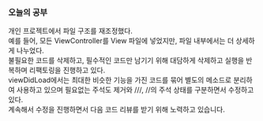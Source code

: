 ### 오늘의 공부

개인 프로젝트에서 파일 구조를 재조정했다.<br>
예를 들어, 모든 ViewController를 View 파일에 넣었지만, 파일 내부에서는 더
상세하게 나누었다.<br>
불필요한 코드를 삭제하고, 필수적인 코드만 남기기 위해 대담하게 삭제하고 실행을 반복하며
리팩토링을 진행하고 있다.<br>
viewDidLoad에서는 최대한 비슷한 기능을 가진 코드를 묶어 별도의 메소드로 분리하여
사용하고 있으며 필요없는 주석도 제거와 ///, //의 주석 상태를 구분하면서 수정하고 있다.<br>
계속해서 수정을 진행하면서 다음 코드 리뷰를 받기 위해 노력하고 있습니다.<br>
